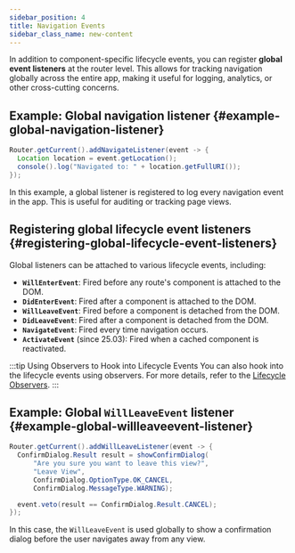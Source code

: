 ```yaml
---
sidebar_position: 4
title: Navigation Events
sidebar_class_name: new-content
---
```


In addition to component-specific lifecycle events, you can register **global event listeners** at the router level. This allows for tracking navigation globally across the entire app, making it useful for logging, analytics, or other cross-cutting concerns.

## Example: Global navigation listener {#example-global-navigation-listener}

```java
Router.getCurrent().addNavigateListener(event -> {
  Location location = event.getLocation();
  console().log("Navigated to: " + location.getFullURI());
});
```

In this example, a global listener is registered to log every navigation event in the app. This is useful for auditing or tracking page views.

## Registering global lifecycle event listeners {#registering-global-lifecycle-event-listeners}

Global listeners can be attached to various lifecycle events, including:

- **`WillEnterEvent`**: Fired before any route's component is attached to the DOM.
- **`DidEnterEvent`**: Fired after a component is attached to the DOM.
- **`WillLeaveEvent`**: Fired before a component is detached from the DOM.
- **`DidLeaveEvent`**: Fired after a component is detached from the DOM.
- **`NavigateEvent`**: Fired every time navigation occurs.
- **`ActivateEvent`** (since 25.03): Fired when a cached component is reactivated.

:::tip Using Observers to Hook into Lifecycle Events
You can also hook into the lifecycle events using observers. For more details, refer to the [Lifecycle Observers](./observers).
:::

## Example: Global `WillLeaveEvent` listener {#example-global-willleaveevent-listener}

```java
Router.getCurrent().addWillLeaveListener(event -> {
  ConfirmDialog.Result result = showConfirmDialog(
      "Are you sure you want to leave this view?",
      "Leave View",
      ConfirmDialog.OptionType.OK_CANCEL,
      ConfirmDialog.MessageType.WARNING);

  event.veto(result == ConfirmDialog.Result.CANCEL);
});
```

In this case, the `WillLeaveEvent` is used globally to show a confirmation dialog before the user navigates away from any view.